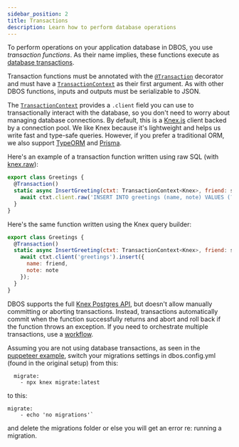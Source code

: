 ```yaml
---
sidebar_position: 2
title: Transactions
description: Learn how to perform database operations
---
```


To perform operations on your application database in DBOS, you use _transaction functions_.
As their name implies, these functions execute as [database transactions](https://en.wikipedia.org/wiki/Database_transaction).

Transaction functions must be annotated with the [`@Transaction`](../api-reference/decorators#transaction) decorator and must have a [`TransactionContext`](../api-reference/contexts#transactioncontextt) as their first argument.
As with other DBOS functions, inputs and outputs must be serializable to JSON.

The [`TransactionContext`](../api-reference/contexts#transactioncontextt) provides a `.client` field you can use to transactionally interact with the database, so you don't need to worry about managing database connections.
By default, this is a [Knex.js](./using-knex.md) client backed by a connection pool.
We like Knex because it's lightweight and helps us write fast and type-safe queries.
However, if you prefer a traditional ORM, we also support [TypeORM](./using-typeorm.md) and [Prisma](./using-prisma.md).

Here's an example of a transaction function written using raw SQL (with [knex.raw](https://knexjs.org/guide/raw.html)):

```javascript
export class Greetings {
  @Transaction()
  static async InsertGreeting(ctxt: TransactionContext<Knex>, friend: string, note: string) {
    await ctxt.client.raw('INSERT INTO greetings (name, note) VALUES (?, ?)', [friend, note]);
  }
}
```

Here's the same function written using the Knex query builder:

```javascript
export class Greetings {
  @Transaction()
  static async InsertGreeting(ctxt: TransactionContext<Knex>, friend: string, note: string) {
    await ctxt.client('greetings').insert({
      name: friend,
      note: note
    });
  }
}
```
DBOS supports the full [Knex Postgres API](https://knexjs.org/guide/query-builder.html), but doesn't allow manually committing or aborting transactions.
Instead, transactions automatically commit when the function successfully returns and abort and roll back if the function throws an exception.
If you need to orchestrate multiple transactions, use a [workflow](./workflow-tutorial).

Assuming you are not using database transactions, as seen in the [puppeteer example](https://github.com/qianl15/dbos-puppeteer/tree/main), switch your migrations settings in dbos.config.yml  (found in the original setup) from this: 

``` 
  migrate:
    - npx knex migrate:latest
``` 

to this:

```
migrate:
    - echo 'no migrations'`  
```

and delete the migrations folder or else you will get an error re: running a migration.
